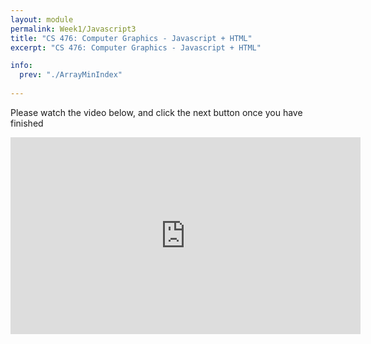 ```yaml
---
layout: module
permalink: Week1/Javascript3
title: "CS 476: Computer Graphics - Javascript + HTML"
excerpt: "CS 476: Computer Graphics - Javascript + HTML"

info:
  prev: "./ArrayMinIndex"
  
---
```


Please watch the video below, and click the next button once you have finished

<iframe width="560" height="315" src="https://www.youtube.com/embed/eekjR08umWU" frameborder="0" allow="accelerometer; autoplay; encrypted-media; gyroscope; picture-in-picture" allowfullscreen></iframe>